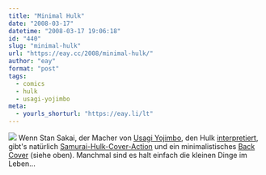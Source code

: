 ```yaml
---
title: "Minimal Hulk"
date: "2008-03-17"
datetime: "2008-03-17 19:06:18"
id: "440"
slug: "minimal-hulk"
url: "https://eay.cc/2008/minimal-hulk/"
author: "eay"
format: "post"
tags:
  - comics
  - hulk
  - usagi-yojimbo
meta:
  - yourls_shorturl: "https://eay.li/lt"
---
```


![](/uploads/2008/usagihulk.jpg) Wenn Stan Sakai, der Macher von [Usagi Yojimbo](http://www.usagiyojimbo.com/), den Hulk [interpretiert](http://usagiguy.livejournal.com/15660.html), gibt's natürlich [Samurai-Hulk-Cover-Action](http://pics.livejournal.com/usagiguy/pic/00017tb4/) und ein minimalistisches [Back Cover](http://pics.livejournal.com/usagiguy/pic/00018q98/) (siehe oben). Manchmal sind es halt einfach die kleinen Dinge im Leben...
